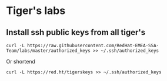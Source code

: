 # Tiger's labs

## Install ssh public keys from all tiger's

```
curl -L https://raw.githubusercontent.com/RedHat-EMEA-SSA-Team/labs/master/authorized_keys >> ~/.ssh/authorized_keys
```

Or shortend
```
curl -L https://red.ht/tigerskeys >> ~/.ssh/authorized_keys
```